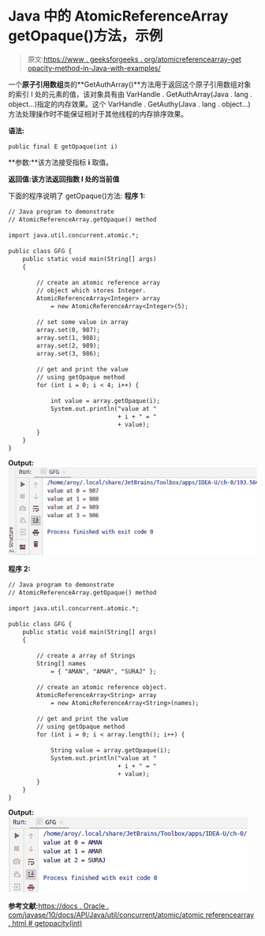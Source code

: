 # Java 中的 AtomicReferenceArray getOpaque()方法，示例

> 原文:[https://www . geeksforgeeks . org/atomicreferencearray-get opacity-method-in-Java-with-examples/](https://www.geeksforgeeks.org/atomicreferencearray-getopaque-method-in-java-with-examples/)

一个**原子引用数组**类的**GetAuthArray()**方法用于返回这个原子引用数组对象的索引 I 处的元素的值，该对象具有由 VarHandle . GetAuthArray(Java . lang . object…)指定的内存效果。这个 VarHandle . GetAuthy(Java . lang . object…)方法处理操作时不能保证相对于其他线程的内存排序效果。

**语法:**

```
public final E getOpaque(int i)

```

**参数:**该方法接受指标 **i** 取值。

**返回值:**该方法返回指数 I 处的**当前值**

下面的程序说明了 getOpaque()方法:
**程序 1:**

```
// Java program to demonstrate
// AtomicReferenceArray.getOpaque() method

import java.util.concurrent.atomic.*;

public class GFG {
    public static void main(String[] args)
    {

        // create an atomic reference array
        // object which stores Integer.
        AtomicReferenceArray<Integer> array
            = new AtomicReferenceArray<Integer>(5);

        // set some value in array
        array.set(0, 987);
        array.set(1, 988);
        array.set(2, 989);
        array.set(3, 986);

        // get and print the value
        // using getOpaque method
        for (int i = 0; i < 4; i++) {

            int value = array.getOpaque(i);
            System.out.println("value at "
                               + i + " = "
                               + value);
        }
    }
}
```

**Output:**![](img/01e377282cbd8351dd7eee7734c098d7.png)

**程序 2:**

```
// Java program to demonstrate
// AtomicReferenceArray.getOpaque() method

import java.util.concurrent.atomic.*;

public class GFG {
    public static void main(String[] args)
    {

        // create a array of Strings
        String[] names
            = { "AMAN", "AMAR", "SURAJ" };

        // create an atomic reference object.
        AtomicReferenceArray<String> array
            = new AtomicReferenceArray<String>(names);

        // get and print the value
        // using getOpaque method
        for (int i = 0; i < array.length(); i++) {

            String value = array.getOpaque(i);
            System.out.println("value at "
                               + i + " = "
                               + value);
        }
    }
}
```

**Output:**![](img/8d2d7e466bf6320b5b5bc6490733f8dd.png)

**参考文献:**[https://docs . Oracle . com/javase/10/docs/API/Java/util/concurrent/atomic/atomic referencearray . html # getopacity(int)](https://docs.oracle.com/javase/10/docs/api/java/util/concurrent/atomic/AtomicReferenceArray.html#getOpaque(int))